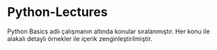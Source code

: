 # Python-Lectures

Python Basics adlı çalışmanın altında konular sıralanmıştır.
Her konu ile alakalı detaylı örnekler ile içerik zenginleştirilmiştir.

